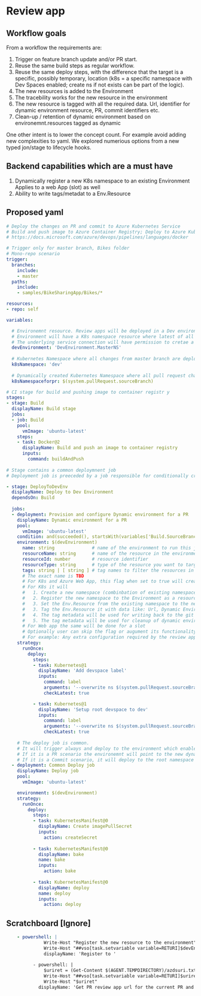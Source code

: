 # Review app

## Workflow goals
From a workflow the requirements are:

1. Trigger on feature branch update and/or PR start.
2. Reuse the same build steps as regular workflow.
3. Reuse the same deploy steps, with the difference that the target is a specific, possibly temporary, location (k8s = a specific namespace with Dev Spaces enabled; create ns if not exists can be part of the logic).
4. The new resources is added to the Environment
5. The tracebility works for the new resource in the environment
6. The new resource is tagged with all the required data. Url, identifier for dynamic environment resource, PR, commit identifiers etc.
7. Clean-up / retention of dynamic environment based on environemnt.resources tagged as dynamic

One other intent is to lower the concept count. For example avoid adding new complexities to yaml. We explored numerious options from a new typed jon/stage to lifecycle hooks.


## Backend capabilities which are a must have
1. Dynamically register a new K8s namespace to an existing Environment
	 Applies to a web App (slot) as well
 2. Ability to write tags/metadat to a Env.Resource

## Proposed yaml
```yaml
# Deploy the changes on PR and commit to Azure Kubernetes Service
# Build and push image to Azure Container Registry; Deploy to Azure Kubernetes Service
# https://docs.microsoft.com/azure/devops/pipelines/languages/docker

# Trigger only for master branch, Bikes folder
# Mono-repo scenario
trigger:
  branches:
    include:
    - master
  paths:
    include:
    - samples/BikeSharingApp/Bikes/*

resources:
- repo: self

variables:

  # Environemnt resource. Review apps will be deployed in a Dev environment. 
  # Environment will have a K8s namespace resource where latest of all the services will be deployed from master branch
  # The underlying service connection will have permission to cretae a new Namespace in the K8s cluster
  devEnvironment: 'DevEnvironment.MasterNS'
  
  # Kubernetes Namespace where all changes from master branch are deployed
  k8sNamespace: 'dev'
  
  # Dynamically created Kubernetes Namespace where all pull request changes are deployed
  k8sNamespaceforpr: $(system.pullRequest.sourceBranch)

# CI stage for build and pushing image to container registr y
stages:
- stage: Build
  displayName: Build stage
  jobs:  
  - job: Build
    pool:
      vmImage: 'ubuntu-latest'
    steps:
    - task: Docker@2
      displayName: Build and push an image to container registry
      inputs:
        command: buildAndPush
        
# Stage contains a common deploymnent job
# Deployment job is preeceded by a job responsible for conditionally creating a review app Environment.Resource

- stage: DeployToDevEnv
  displayName: Deploy to Dev Environment
  dependsOn: Build
  
  jobs:
  - deployment: Provision and configure Dynamic environment for a PR
    displayName: Dynamic environment for a PR
    pool:
      vmImage: 'ubuntu-latest'
    condition: and(succeeded(), startsWith(variables['Build.SourceBranch'], 'refs/pull/'))     
    environment: $(devEnvironment)
      name: string              # name of the environment to run this job on.
      resourceName: string      # name of the resource in the environment to record the deployments against
      resourceId: number        # resource identifier
      resourceType: string      # type of the resource you want to target. Supported types - VM, Kubernetes, AppService
      tags: string | [ string ] # tag names to filter the resources in the environment
      # The exact name is TBD
      # For K8s and Azure Web App, this flag when set to true will create a clone of Env.Resource
      # For K8s it will
      #   1. Create a new namespace (combinbation of existing namespace and feature branch name 
      #   2. Register the new namespace to the Environment as a resource
      #   3. Set the Env.Resource from the existing namespace to the new namespace created for PR
      #   3. Tag the Env.Resource it with data like: Url, Dynamic Environment identifier, PR-commit details etc
      #   4. The tag metadata will be used for writing back to the git repository. For example app url
      #   5. The tag metadata will be used for cleanup of dynamic environment resource as well
      # For Web app the same will be done for a slot
      # Optionally user can skip the flag or augument its functionality by running additional steps in the job
      # For example: Any extra configuration required by the review app. In case of Azure DevSpaces - add root label
    strategy:
      runOnce:
        deploy:
          steps:
          - task: Kubernetes@1
            displayName: 'Add devspace label'
            inputs:
              command: label
              arguments: '--overwrite ns $(system.pullRequest.sourceBranch) azds.io/space=true'
              checkLatest: true

          - task: Kubernetes@1
            displayName: 'Setup root devspace to dev'
            inputs: 
              command: label
              arguments: '--overwrite ns $(system.pullRequest.sourceBranch) azds.io/parent-space=$(k8sNamespace)'
              checkLatest: true
              
    # The deploy job is common. 
    # It will trigger always and deploy to the environment which enables full tracebility
    # If it is a PR scenario the environemnt will point to the new dynamically created namespace
    # If it is a Commit scenario, it will deploy to the root namespace
  - deployment: Common Deploy job
    displayName: Deploy job
    pool:
      vmImage: 'ubuntu-latest'

    environment: $(devEnvironment)
    strategy:
      runOnce:
        deploy:
          steps:
          - task: KubernetesManifest@0
            displayName: Create imagePullSecret
            inputs:
              action: createSecret
       
          - task: KubernetesManifest@0
            displayName: bake
            name: bake
            inputs:
              action: bake
               
          - task: KubernetesManifest@0
            displayName: deploy
            name: deploy
            inputs:
              action: deploy   
```

## Scratchboard [Ignore]
```yaml
    - powershell: |
              Write-Host "Register the new resource to the environment"
              Write-Host "##vso[task.setvariable variable=RETURI]$devEnvironment"
              displayName: 'Register to '
            
          - powershell: |
              $uriret = (Get-Content $(AGENT.TEMPDIRECTORY)/azdsuri.txt | Out-String | ConvertFrom-Json)[0].uri
              Write-Host "##vso[task.setvariable variable=RETURI]$uriret"
              Write-Host "$uriret"
            displayName: 'Get PR review app url for the current PR and write to Environemt.DynamicResource tags'
```

